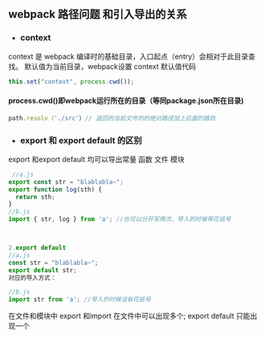 ## webpack 路径问题  和引入导出的关系

+ ### context

context 是 webpack 编译时的基础目录，入口起点（entry）会相对于此目录查找。
默认值为当前目录，webpack设置 context 默认值代码 
``` js
this.set("context", process.cwd());

```
#### process.cwd()即webpack运行所在的目录（等同package.json所在目录)

```js 
path.resolv（'./src'）// 返回的当前文件的的绝对路径加上后面的路劲
```

+ ###   export 和 export  default  的区别

export  和export  default  均可以导出常量 函数  文件 模块   

```js
 //a.js
export const str = "blablabla~";
export function log(sth) { 
  return sth;
}
//b.js
import { str, log } from 'a'; //也可以分开写两次，导入的时候带花括号



2.export default
//a.js
const str = "blablabla~";
export default str;
对应的导入方式：

//b.js
import str from 'a'; //导入的时候没有花括号


```

 在文件和模块中 export 和import   在文件中可以出现多个; export default 只能出现一个   
